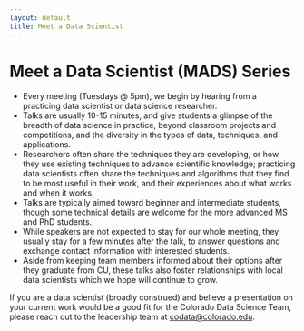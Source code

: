 ```yaml
---
layout: default
title: Meet a Data Scientist
---
```


# Meet a Data Scientist (MADS) Series

* Every meeting (Tuesdays @ 5pm), we begin by hearing from a practicing data scientist or data science researcher.
* Talks are usually 10-15 minutes, and give students a glimpse of the breadth of data science in practice, beyond classroom projects and competitions, and the diversity in the types of data, techniques, and applications.
* Researchers often share the techniques they are developing, or how they use existing techniques to advance scientific knowledge; practicing data scientists often share the techniques and algorithms that they find to be most useful in their work, and their experiences about what works and when it works.
* Talks are typically aimed toward beginner and intermediate students, though some technical details are welcome for the more advanced MS and PhD students.
* While speakers are not expected to stay for our whole meeting, they usually stay for a few minutes after the talk, to answer questions and exchange contact information with interested students.
* Aside from keeping team members informed about their options after they graduate from CU, these talks also foster relationships with local data scientists which we hope will continue to grow.


If you are a data scientist (broadly construed) and believe a presentation on your current work would be a good fit for the Colorado Data Science Team, please reach out to the leadership team at codata@colorado.edu.

<!--
<div class="pull-left">
{% for speaker in site.speakers %}
	<div class="panel panel-default">
		<div class="panel-heading">
			<h3> <a href="{{speaker.website}}"> {{speaker.speaker}} </a></h3> 
			<h4> {{ speaker.position }} </h4>
			<h5> <a href="/{{ speaker.posturl }}"> Link to Post</a> </h5>
		</div>
		<div class="panel-body">
   			<img alt="{{ speaker.speaker }}" src="/images/speakers/{{speaker.image}}" style="height:100px;width:100px" 	class="thumbnail col-md-4">
   			<div class="col-md-8">{{ speaker.output }}</div>
   		</div>
   	</div>
{% endfor %}
</div>
-->
